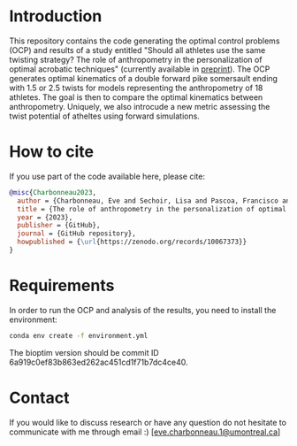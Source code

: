 # Introduction
This repository contains the code generating the optimal control problems (OCP) and results of a study entitled "Should all athletes use the same twisting strategy? The role of anthropometry in the personalization of optimal acrobatic techniques" (currently available in [preprint](https://doi.org/10.51224/SRXIV.337)). The OCP generates optimal kinematics of a double forward pike somersault ending with 1.5 or 2.5 twists for models representing the anthropometry of 18 athletes. The goal is then to compare the optimal kinematics between anthropometry. Uniquely, we also introcude a new metric assessing the twist potential of atheltes using forward simulations.

# How to cite
If you use part of the code available here, please cite:
```bibtex
@misc{Charbonneau2023,
  author = {Charbonneau, Eve and Sechoir, Lisa and Pascoa, Francisco and Begon, Mickael},
  title = {The role of anthropometry in the personalization of optimal acrobatic techniques},
  year = {2023},
  publisher = {GitHub},
  journal = {GitHub repository},
  howpublished = {\url{https://zenodo.org/records/10067373}}
}
```

# Requirements
In order to run the OCP and analysis of the results, you need to install the environment:
```bash
conda env create -f environment.yml
```
The bioptim version should be commit ID 6a919c0ef83b863ed262ac451cd1f71b7dc4ce40.

# Contact
If you would like to discuss research or have any question do not hesitate to communicate with me through email :)
[eve.charbonneau.1@umontreal.ca]
